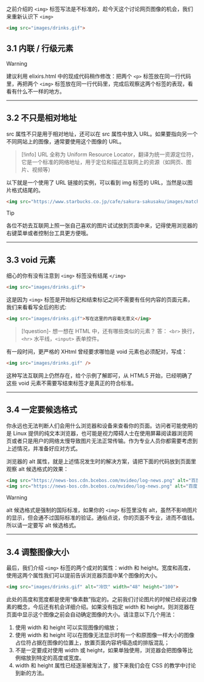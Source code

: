 之前介绍的 `<img>` 标签写法是不标准的，趁今天这个讨论网页图像的机会，我们来重新认识下 `<img>`

```html
<img src="images/drinks.gif">
```

## 3.1 内联 / 行级元素

>[!warning]
> 建议利用 elixirs.html 中的现成代码稍作修改：把两个 `<p>` 标签放在同一行代码里，再把两个 `<img>` 标签放在同一行代码里，完成后观察这两个标签的表现，看看有什么不一样的地方。

___
## 3.2 不只是相对地址

src 属性不只是用于相对地址，还可以在 src 属性中放入 URL。如果要指向另一个不同网站上的图像，通常要使用这个图像的 URL。

>[!info]
> URL 全称为 Uniform Resource Locator，翻译为统一资源定位符，它是一个标准的网络地址，用于定位和描述互联网上的资源（如网页、图片、视频等）

以下就是一个使用了 URL 链接的实例，可以看到 img 标签的 URL，当然是以图片格式结尾的。

```html
<img src="https://www.starbucks.co.jp/cafe/sakura-sakusaku/images/matcha/p1.png">
```

>[!tip]
> 各位不妨去互联网上照一张自己喜欢的图片试试放到页面中来，记得使用浏览器的右键菜单或者控制台工具更方便哦。

___
## 3.3 void 元素

细心的你有没有注意到 `<img>` 标签没有结尾 `</img>`

```html
<img src="images/drinks.gif">
```

这是因为 `<img>` 标签是开始标记和结束标记之间不需要有任何内容的页面元素，我们来看看写全后的形式:

```html
<img src="images/drinks.gif">写在这里的内容毫无意义</img>
```

>[!question]- 想一想在 HTML 中，还有哪些类似的元素？
> 答： `<br>` 换行，`<hr>` 水平线，`<input>` 表单控件。

有一段时间，更严格的 XHtml 曾经要求哪怕是 void 元素也必须配对，写成：

```html
<img src="images/drinks.gif" />
```

这种写法互联网上仍然存在，给个示例了解即可，从 HTML5 开始，已经明确了这些 void 元素不需要写结束标签才是真正的符合标准。

---
## 3.4 一定要候选格式

你永远也无法判断人们会用什么浏览器和设备来查看你的页面。访问者可能使用的是 Linux 提供的纯文本浏览器，也可能是视力障碍人士在使用屏幕阅读器浏览网页或者只是用户的网络太慢导致图片无法正常传输。作为专业人员你都需要考虑到上述情况，并准备好应对方式。

浏览器的 alt 属性，就是上述情况发生时的解决方案，请把下面的代码放到页面里观察 alt 候选格式的效果：

```html
<img src="https://news-bos.cdn.bcebos.com/mvideo/log-news.png" alt="百度新闻">
<img src="https://news-bos.cdn.bcebos.co/mvideo/log-news.png" alt="百度新闻">
```

>[!warning]
> alt 候选格式是强制的国际标准，如果你的 `<img>` 标签里没有 alt，虽然不影响图片的显示，但会通不过国际标准的验证。通俗点说，你的页面不专业，进而不值钱。所以请一定要写 alt 候选格式。

---
## 3.4 调整图像大小

最后，我们介绍 `<img>` 标签的两个成对的属性：width 和 height。宽度和高度，使用这两个属性我们可以提前告诉浏览器页面中某个图像的大小。

```html
<img src="images/drinks.gif" alt="冷饮" width="48" height="100">
```

此处的高度和宽度都是使用“像素数”指定的。之前我们讨论图片的时候已经说过像素的概念，今后还有机会详细介绍。如果没有指定 width 和 height，则浏览器在页面中显示这个图像之前会自动确定图像的大小。请注意以下几个用法：

1. 使用 width 和 height 可以实现图像的缩放；
2. 使用 width 和 height 可以在图像无法显示时有一个和原图像一样大小的图像占位符占据在图像的位置上，放置页面内容坍塌造成的排版混乱；
3. 不是一定要成对使用 width 或 height，如果单独使用，浏览器会把图像等比例缩放到特定的高度或宽度。
4. width 和 height 属性已经逐渐被淘汰了，接下来我们会在 CSS 的教学中讨论到新的方法。



